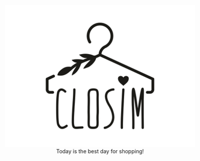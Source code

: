 <div style="text-align:center"><img src="logo.jpg" /><br> Today is the best day for shopping!</div>
